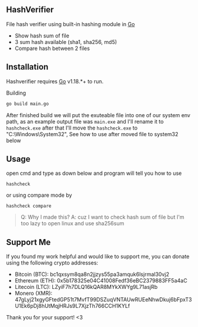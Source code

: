 ## HashVerifier

File hash verifier using built-in hashing module in [Go](https://go.dev/)

- Show hash sum of file
- 3 sum hash available (sha1, sha256, md5)
- Compare hash between 2 files

## Installation

Hashverifier requires [Go](https://go.dev/) v1.18.*+ to run.

Building

```sh
go build main.go
```
After finished build we will put the exuteable file into one of our system env path, as an example output file was `main.exe` and I'll rename it to `hashcheck.exe` after that I'll move the `hashcheck.exe` to "C:\Windows\System32", See how to use after moved file to system32 below
## Usage
open cmd and type as down below and program will tell you how to use
```
hashcheck
```
or using compare mode by
```
hashcheck compare
```
> Q: Why I made this?
A: cuz I want to check hash sum of file but I'm too lazy to open linux and use sha256sum

## Support Me
If you found my work helpful and would like to support me, you can donate using the following crypto addresses:

- Bitcoin (BTC): bc1qxsym8qa8n2jjzys55pa3amquk6lsjrmal30vj2
- Ethereum (ETH): 0x5b178325e04C41008Fedf36eBC2379883FF5a4aC
- Litecoin (LTC): LZyiF7h7DLQ16kQAR8MYkXWYg9L71asjRb
- Monero (XMR): 47gLyj21xgyGFtedGP51t7MvfT99DSZuqVNTAUwRUEeNhwDkuj6bFpxT3U1Ek6pDj8hUtMqjHRJs9L7XjzTh766CCH1KYLf

Thank you for your support! <3
